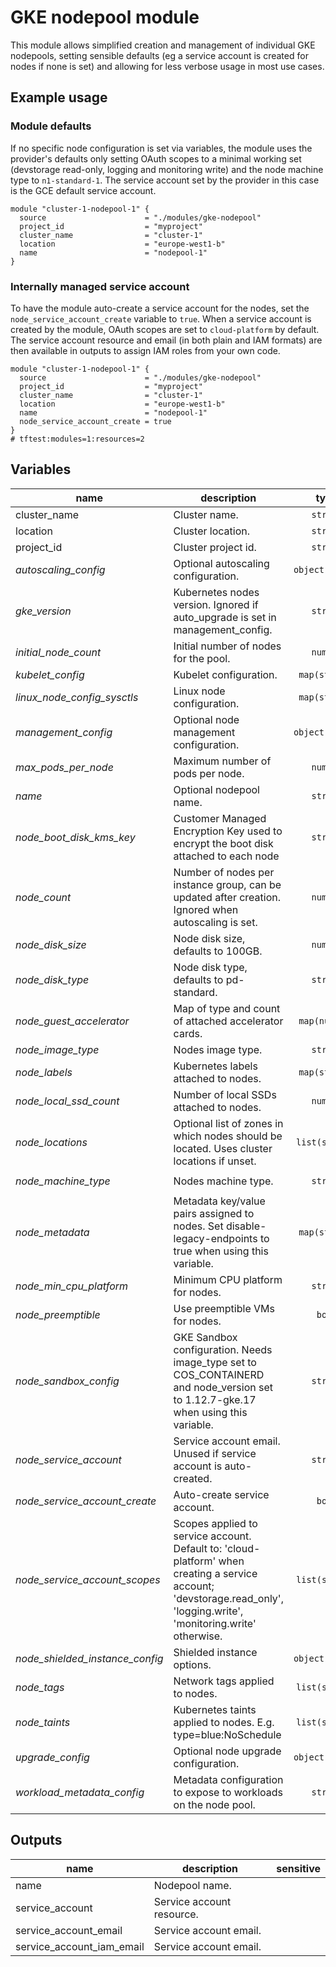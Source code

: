 # GKE nodepool module

This module allows simplified creation and management of individual GKE nodepools, setting sensible defaults (eg a service account is created for nodes if none is set) and allowing for less verbose usage in most use cases.

## Example usage

### Module defaults

If no specific node configuration is set via variables, the module uses the provider's defaults only setting OAuth scopes to a minimal working set (devstorage read-only, logging and monitoring write) and the node machine type to `n1-standard-1`. The service account set by the provider in this case is the GCE default service account.

```hcl
module "cluster-1-nodepool-1" {
  source                      = "./modules/gke-nodepool"
  project_id                  = "myproject"
  cluster_name                = "cluster-1"
  location                    = "europe-west1-b"
  name                        = "nodepool-1"
}
```

### Internally managed service account

To have the module auto-create a service account for the nodes, set the `node_service_account_create` variable to `true`. When a service account is created by the module, OAuth scopes are set to `cloud-platform` by default. The service account resource and email (in both plain and IAM formats) are then available in outputs to assign IAM roles from your own code.

```hcl
module "cluster-1-nodepool-1" {
  source                      = "./modules/gke-nodepool"
  project_id                  = "myproject"
  cluster_name                = "cluster-1"
  location                    = "europe-west1-b"
  name                        = "nodepool-1"
  node_service_account_create = true
}
# tftest:modules=1:resources=2
```

<!-- BEGIN TFDOC -->
## Variables

| name | description | type | required | default |
|---|---|:---: |:---:|:---:|
| cluster_name | Cluster name. | <code title="">string</code> | ✓ |  |
| location | Cluster location. | <code title="">string</code> | ✓ |  |
| project_id | Cluster project id. | <code title="">string</code> | ✓ |  |
| *autoscaling_config* | Optional autoscaling configuration. | <code title="object&#40;&#123;&#10;min_node_count &#61; number&#10;max_node_count &#61; number&#10;&#125;&#41;">object({...})</code> |  | <code title="">null</code> |
| *gke_version* | Kubernetes nodes version. Ignored if auto_upgrade is set in management_config. | <code title="">string</code> |  | <code title="">null</code> |
| *initial_node_count* | Initial number of nodes for the pool. | <code title="">number</code> |  | <code title="">1</code> |
| *kubelet_config* | Kubelet configuration. | <code title="map&#40;string&#41;">map(string)</code> |  | <code title="">null</code> |
| *linux_node_config_sysctls* | Linux node configuration. | <code title="map&#40;string&#41;">map(string)</code> |  | <code title="">null</code> |
| *management_config* | Optional node management configuration. | <code title="object&#40;&#123;&#10;auto_repair  &#61; bool&#10;auto_upgrade &#61; bool&#10;&#125;&#41;">object({...})</code> |  | <code title="">null</code> |
| *max_pods_per_node* | Maximum number of pods per node. | <code title="">number</code> |  | <code title="">null</code> |
| *name* | Optional nodepool name. | <code title="">string</code> |  | <code title="">null</code> |
| *node_boot_disk_kms_key* | Customer Managed Encryption Key used to encrypt the boot disk attached to each node | <code title="">string</code> |  | <code title="">null</code> |
| *node_count* | Number of nodes per instance group, can be updated after creation. Ignored when autoscaling is set. | <code title="">number</code> |  | <code title="">null</code> |
| *node_disk_size* | Node disk size, defaults to 100GB. | <code title="">number</code> |  | <code title="">100</code> |
| *node_disk_type* | Node disk type, defaults to pd-standard. | <code title="">string</code> |  | <code title="">pd-standard</code> |
| *node_guest_accelerator* | Map of type and count of attached accelerator cards. | <code title="map&#40;number&#41;">map(number)</code> |  | <code title="">{}</code> |
| *node_image_type* | Nodes image type. | <code title="">string</code> |  | <code title="">null</code> |
| *node_labels* | Kubernetes labels attached to nodes. | <code title="map&#40;string&#41;">map(string)</code> |  | <code title="">{}</code> |
| *node_local_ssd_count* | Number of local SSDs attached to nodes. | <code title="">number</code> |  | <code title="">0</code> |
| *node_locations* | Optional list of zones in which nodes should be located. Uses cluster locations if unset. | <code title="list&#40;string&#41;">list(string)</code> |  | <code title="">null</code> |
| *node_machine_type* | Nodes machine type. | <code title="">string</code> |  | <code title="">n1-standard-1</code> |
| *node_metadata* | Metadata key/value pairs assigned to nodes. Set disable-legacy-endpoints to true when using this variable. | <code title="map&#40;string&#41;">map(string)</code> |  | <code title="">null</code> |
| *node_min_cpu_platform* | Minimum CPU platform for nodes. | <code title="">string</code> |  | <code title="">null</code> |
| *node_preemptible* | Use preemptible VMs for nodes. | <code title="">bool</code> |  | <code title="">null</code> |
| *node_sandbox_config* | GKE Sandbox configuration. Needs image_type set to COS_CONTAINERD and node_version set to 1.12.7-gke.17 when using this variable. | <code title="">string</code> |  | <code title="">null</code> |
| *node_service_account* | Service account email. Unused if service account is auto-created. | <code title="">string</code> |  | <code title="">null</code> |
| *node_service_account_create* | Auto-create service account. | <code title="">bool</code> |  | <code title="">false</code> |
| *node_service_account_scopes* | Scopes applied to service account. Default to: 'cloud-platform' when creating a service account; 'devstorage.read_only', 'logging.write', 'monitoring.write' otherwise. | <code title="list&#40;string&#41;">list(string)</code> |  | <code title="">[]</code> |
| *node_shielded_instance_config* | Shielded instance options. | <code title="object&#40;&#123;&#10;enable_secure_boot          &#61; bool&#10;enable_integrity_monitoring &#61; bool&#10;&#125;&#41;">object({...})</code> |  | <code title="">null</code> |
| *node_tags* | Network tags applied to nodes. | <code title="list&#40;string&#41;">list(string)</code> |  | <code title="">null</code> |
| *node_taints* | Kubernetes taints applied to nodes. E.g. type=blue:NoSchedule | <code title="list&#40;string&#41;">list(string)</code> |  | <code title="">[]</code> |
| *upgrade_config* | Optional node upgrade configuration. | <code title="object&#40;&#123;&#10;max_surge       &#61; number&#10;max_unavailable &#61; number&#10;&#125;&#41;">object({...})</code> |  | <code title="">null</code> |
| *workload_metadata_config* | Metadata configuration to expose to workloads on the node pool. | <code title="">string</code> |  | <code title="">GKE_METADATA</code> |

## Outputs

| name | description | sensitive |
|---|---|:---:|
| name | Nodepool name. |  |
| service_account | Service account resource. |  |
| service_account_email | Service account email. |  |
| service_account_iam_email | Service account email. |  |
<!-- END TFDOC -->
